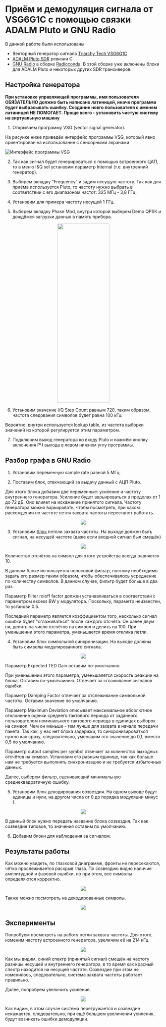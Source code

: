 # Приём и демодуляция сигнала от VSG6G1C с помощью связки ADALM Pluto и GNU Radio
В данной работе были использованы:
- Векторный генератор сигнала [Triarchy Tech VSG6G1C](https://www.triarchytech.com/Downloads/VSG2G5C/VSG6G1C%20VSG2G5C%20Operating_manual.pdf) 
- [ADALM Pluto SDR](https://wiki.analog.com/university/tools/pluto) ревизии C
- [GNU Radio](https://www.gnuradio.org/) в сборке [Radioconda](https://github.com/ryanvolz/radioconda). В этой сборке уже включены блоки для ADALM Pluto и некоторых других SDR трансиверов. 

## Настройка генератора
**При установке управляющей программы, имя пользователя ОБЯЗАТЕЛЬНО должно быть написано латиницей, иначе программа будет выбрасывать ошибку. Создание новго пользователя с именем латиницей НЕ ПОМОГАЕТ. Проще всего - установить чистую систему на виртуальную машину**

1. Открываем программу VSG (vector signal generator). 

На рисунке ниже приведёи интерфейс программы VSG, который явно ориентирован на использование с сенсорными экранами

![Интерфейс программы VSG](pics/Главное_окно.png "")

2. Так как сигнал будет генерироваться с помощью встроенного ЦАП, то в меню I&Q sel установим параметр Internal (т.е. внутренний генератор).

3. Выбирем вкладку "Frequency" и задим несущую частоту. Так как для приёма используется Pluto, то частоту нужно выбрать в соответствии с его диапазоном частот: 325 МГц - 3,8 ГГц.

4. Установим для примера частоту несущей 1 ГГц. 

5. Выберем вкладку Phase Mod, внутри которой выберем Demo QPSK и дождёмся загрузки данных в память прибора. 

<p align="center">
  <img width="167" height="579" src="pics/phase_mod.png">
</p>

6. Установим значение I/Q Step Count равным 720, таким образом, частота следования символов будет равна 100 кГц.

Вероятно, внутри используется lookup table, из частота выборки значений из которой регулируется этим параметром.

7. Подключим выход генератора ко входу  Pluto и нажмём кнопку включения РЧ выхода в левом нижнем углу программы.

##  Разбор графа в GNU Radio
1. Установим переменную sample rate равной 5 МГц.

2. Поставим блок, отвкчающий за выдачу данный с АЦП Pluto. 

Для этого блока добавим две переменные: усиление и частоту внутреннего генератора. Усиление будет варьироваться в пределах от 1 до 72 дБ. Оно влияет на искажение принятого сигнала. Частоту генератора можно варьировать, чтобы посмотреть, при каком расхождении по частоте петля захвата частоты перестанет работать. 

<p align="center">
  <img width="" height="" src="pics/pluto_src.png">
</p>

3. Установим [блок](https://wiki.gnuradio.org/index.php/FLL_Band-Edge) петлли захвата частоты. На выходе должен быть сигнал, на несущей частоте (даже если входной сигнал был смещён)

<p align="center">
  <img width="" height="" src="pics/fll.png">
</p>

Количество отсчётов на символ для этого устройства всегда равняется 10. 

В данном блоке используется полосовой фильтр, поэтому необходимо задать его размер таким образом, чтобы обеспечивалось усреднение по количеству символов. В данном случае, фильтр будет больше в два раз. 

Параметр Filter roloff factor должен устанавливаться в соответствии с параметром excess BW у модулятора. Поскольку, параметр неизвестен, то установи 0.5. 

Последний параметр является коэффициентом того, насколько сигнал ошибки будет "сглаживаться" после каждого отсчёта. Он равен двум пи, делить на число отсчётов на символ и делить на 100. При уменьшении этого параметра, уменьшается время отклика петли.

4. Установим блок символьной синхронизации. На выходе должны быть символы модулированного сигнала.

<p align="center">
  <img width="" height="" src="pics/symbol_sync.png">
</p>

Параметр Expected TED Gain оставим по-умолчанию.

При уменьшении этого параметра, уменьшаяется скорость реакции на блока. Оставим по-умолчаинию. Отвечает за сглаживание сигналов ошибки.

Параметр Damping Factor отвечает за отслеживание символьной частоты. Оставим значение по умолчанию. 

Параметр Maximum Deviation описывает максимальное абсолютное отклонение оценки среднего тактового периода от заданного пользователем номинального тактового периода в единицах выборок на символ. Чем он меньше - тем лучше для захвата в начале передачи пакета. Так как, у нас нет блока задержки, то синхронизироваться нужно как сразу, следовательно, уменьшим это значение до 0,1, вместо 0,5 по умолчанию. 

Параметр output samples per symbol отвечает за количество выходных отсчётов на символ. Установим его равным единице, так как больше нам не требуется выполнять синхронизацию и не требуется избыточных данных. 

Далее, выберем фильтр, оценивающий минимальную среднеквадратичную ошибку.

5. Установим блок декодирования созвездия. На одном выходе будут единицы и нули, на другом числа от 0 до порядка модуляции минус 1.

<p align="center">
  <img width="" height="" src="pics/constell_receiver.png">
</p>

В данный блок нужно передать название блока созвездия. Так как созвездие типовое, то значения оставим по умолчанию.

6. Добавим блоки для наблюдения за сигналом.

## Результаты работы

Как можно увидеть, по глазковой диаграмме, фронты не пересекаются, чётко прослеживается раскрыв глаза. По созвездию видно наличие амплитудной и фазовой ошибки, но при этом, все символы определяются корректно. 

<p align="center">
  <img width="" height="" src="pics/iqAndConst.png">
</p>

Также можно посмотреть на декодированные символы.

<p align="center">
  <img width="" height="" src="pics/bitsAndSymbols.png">
</p>

## Эксперименты

Попробуем посмотреть на работу петли захвата частоты. Для этого, изменим частоту встроенного генератора, увеличим её на 214 кГц.

<p align="center">
  <img width="" height="" src="pics/freqErr.png">
</p>

Как мы видим, синий спектр (принятый сигнал) смещён на частоту разницы несущей и внутреннего генератора, в то время как красный спектр находится на несущей частоте. Созвездие при этом не изменилось, следовательно, система захвата частоты работает правильно. 

Далее, попробуем увеличить усиление.

<p align="center">
  <img width="" height="" src="pics/plusGain.png">
</p>

Как видим, в этом случае система перегружается и созвездие искажается, следовательно, при ещё большем увеличении усиления, будут возникать ошибки демодуляции.
